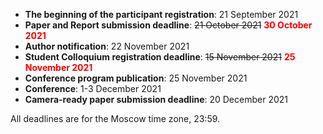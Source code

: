 
- **The beginning of the participant registration**: 21 September 2021
- **Paper and Report submission deadline**: <s>21 October 2021</s> <b style="color: red;">30 October 2021</b> <!--- <s>1 October 2021</s> <b style="color: red;">21 October 2021</b>-->
- **Author notification**: 22 November 2021
- **Student Colloquium registration deadline**: <s>15 November 2021</s> <b style="color: red;">25 November 2021</b>
- **Conference program publication**: 25 November 2021
- **Conference**: 1-3 December 2021
- **Camera-ready paper submission deadline**: 20 December 2021

All deadlines are for the Moscow time zone, 23:59.
